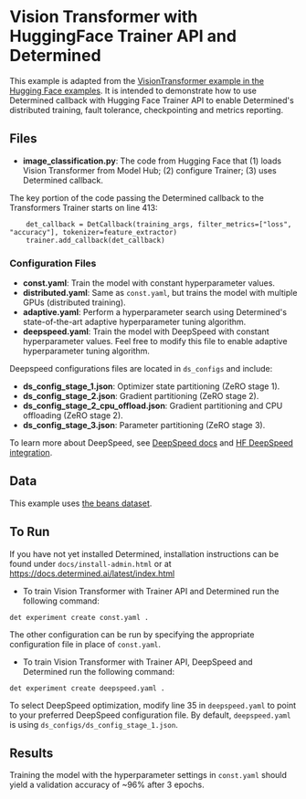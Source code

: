 # Vision Transformer with HuggingFace Trainer API and Determined
This example is adapted from the 
[VisionTransformer example in the Hugging Face examples](https://github.com/huggingface/transformers/tree/main/examples/pytorch/image-classification). 
It is intended to demonstrate how to use Determined callback with Hugging Face Trainer API to
enable Determined's distributed training, fault tolerance, checkpointing and metrics reporting.

## Files
* **image_classification.py**: The code from Hugging Face that (1) loads Vision Transformer from Model Hub; (2)
configure Trainer; (3) uses Determined callback.

The key portion of the code passing the Determined callback to the Transformers Trainer starts on line 413:
```
    det_callback = DetCallback(training_args, filter_metrics=["loss", "accuracy"], tokenizer=feature_extractor)
    trainer.add_callback(det_callback)
```

### Configuration Files
* **const.yaml**: Train the model with constant hyperparameter values.
* **distributed.yaml**: Same as `const.yaml`, but trains the model with multiple GPUs (distributed training).
* **adaptive.yaml**: Perform a hyperparameter search using Determined's state-of-the-art adaptive hyperparameter tuning algorithm.
* **deepspeed.yaml**: Train the model with DeepSpeed with constant hyperparameter values. Feel free to modify this 
file to enable adaptive hyperparameter tuning algorithm.

Deepspeed configurations files are located in `ds_configs` and include:
* **ds_config_stage_1.json**: Optimizer state partitioning (ZeRO stage 1).
* **ds_config_stage_2.json**: Gradient partitioning (ZeRO stage 2).
* **ds_config_stage_2_cpu_offload.json**: Gradient partitioning and CPU offloading (ZeRO stage 2).
* **ds_config_stage_3.json**: Parameter partitioning (ZeRO stage 3).

To learn more about DeepSpeed, see [DeepSpeed docs](https://deepspeed.readthedocs.io/en/latest/) and 
[HF DeepSpeed integration](https://huggingface.co/docs/transformers/main_classes/deepspeed).

## Data
This example uses [the beans dataset](https://huggingface.co/datasets/beans).

## To Run
If you have not yet installed Determined, installation instructions can be found
under `docs/install-admin.html` or at https://docs.determined.ai/latest/index.html


* To train Vision Transformer with Trainer API and Determined run the following command: 
```
det experiment create const.yaml .
``` 
The other configuration can be run by specifying the appropriate configuration file in place 
of `const.yaml`.


* To train Vision Transformer with Trainer API, DeepSpeed and Determined run the following command:
```
det experiment create deepspeed.yaml .
```
To select DeepSpeed optimization, modify line 35 in `deepspeed.yaml` to point to your preferred DeepSpeed configuration
file. By default, `deepspeed.yaml` is using `ds_configs/ds_config_stage_1.json`.

## Results
Training the model with the hyperparameter settings in `const.yaml` should yield
a validation accuracy of ~96% after 3 epochs.
